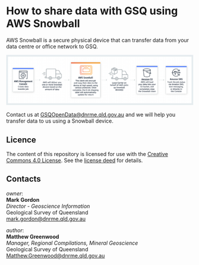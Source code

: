 # How to share data with GSQ using AWS Snowball

AWS Snowball is a secure physical device that can transfer data from your data centre or office network to GSQ.

![AWS Snowball Process](https://github.com/geological-survey-of-queensland/share-data-with-gsq/blob/master/aws-snowball-process.png)

Contact us at GSQOpenData@dnrme.qld.gov.au and we will help you transfer data to us using a Snowball device.

## Licence

The content of this repository is licensed for use with the [Creative Commons 4.0 License](https://creativecommons.org/licenses/by/4.0/). See the [license deed](LICENSE) for details.

## Contacts

*owner*:  
**Mark Gordon**  
*Director - Geoscience Information*  
Geological Survey of Queensland  
<mark.gordon@dnrme.qld.gov.au>  

*author*:  
**Matthew Greenwood**  
*Manager, Regional Compilations, Mineral Geoscience*  
Geological Survey of Queensland  
<Matthew.Greenwood@dnrme.qld.gov.au>
